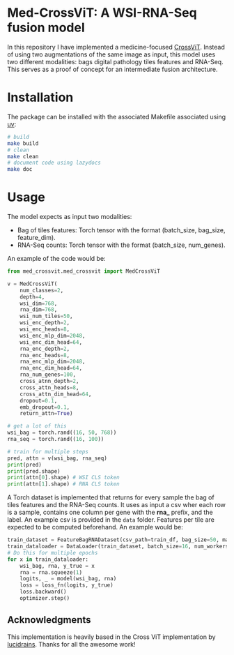 # Med-CrossViT: A WSI-RNA-Seq fusion model

In this repository I have implemented a medicine-focused [CrossViT](https://arxiv.org/abs/2103.14899). Instead of using two augmentations of the same image as input, this model uses two different modalities: bags digital pathology tiles features and RNA-Seq. This serves as a proof of concept for an intermediate fusion architecture.

# Installation

The package can be installed with the associated Makefile associated using [uv](https://docs.astral.sh/uv/):

```bash
# build
make build
# clean
make clean
# document code using lazydocs
make doc
```

# Usage

The model expects as input two modalities:
- Bag of tiles features: Torch tensor with the format (batch_size, bag_size, feature_dim).
- RNA-Seq counts: Torch tensor with the format (batch_size, num_genes).

An example of the code would be:

```python
from med_crossvit.med_crossvit import MedCrossViT

v = MedCrossViT(
    num_classes=2,
    depth=4,
    wsi_dim=768,
    rna_dim=768,
    wsi_num_tiles=50,
    wsi_enc_depth=2,
    wsi_enc_heads=8,
    wsi_enc_mlp_dim=2048,
    wsi_enc_dim_head=64,
    rna_enc_depth=2,
    rna_enc_heads=8,
    rna_enc_mlp_dim=2048,
    rna_enc_dim_head=64,
    rna_num_genes=100,
    cross_atnn_depth=2,
    cross_attn_heads=8,
    cross_attn_dim_head=64,
    dropout=0.1,
    emb_dropout=0.1,
    return_attn=True)

# get a lot of this
wsi_bag = torch.rand((16, 50, 768))
rna_seq = torch.rand((16, 100))

# train for multiple steps
pred, attn = v(wsi_bag, rna_seq)
print(pred)
print(pred.shape)
print(attn[0].shape) # WSI CLS token
print(attn[1].shape) # RNA CLS token
```

A Torch dataset is implemented that returns for every sample the bag of tiles features and the RNA-Seq counts. It uses as input a csv wher each row is a sample, contains one column per gene with the **rna_** prefix, and the label. An example csv is provided in the ```data``` folder. Features per tile are expected to be computed beforehand. An example would be:

```python
train_dataset = FeatureBagRNADataset(csv_path=train_df, bag_size=50, max_patches_total=100, feature_path=args.feature_path)
train_dataloader = DataLoader(train_dataset, batch_size=16, num_workers=0, pin_memory=True)
# Do this for multiple epochs
for x in train_dataloader:
    wsi_bag, rna, y_true = x
    rna = rna.squeeze(1)
    logits, _ = model(wsi_bag, rna)
    loss = loss_fn(logits, y_true)
    loss.backward()
    optimizer.step()
```

## Acknowledgments

This implementation is heavily based in the Cross ViT implementation by [lucidrains](https://github.com/lucidrains). Thanks for all the awesome work!
